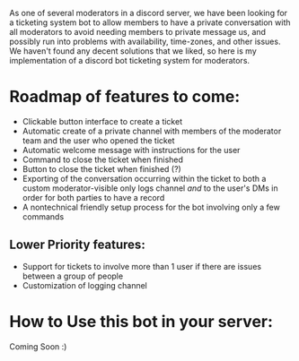As one of several moderators in a discord server, we have been looking for a ticketing system bot to allow members to have a private conversation with all moderators to avoid needing members to private message us, and possibly run into problems with availability, time-zones, and other issues. We haven't found any decent solutions that we liked, so here is my implementation of a discord bot ticketing system for moderators.

# Roadmap of features to come:
- Clickable button interface to create a ticket
- Automatic create of a private channel with members of the moderator team and the user who opened the ticket
- Automatic welcome message with instructions for the user
- Command to close the ticket when finished
- Button to close the ticket when finished (?)
- Exporting of the conversation occurring within the ticket to both a custom moderator-visible only logs channel *and* to the user's DMs in order for both parties to have a record
- A nontechnical friendly setup process for the bot involving only a few commands

## Lower Priority features:
- Support for tickets to involve more than 1 user if there are issues between a group of people
- Customization of logging channel

# How to Use this bot in your server:
Coming Soon :)
